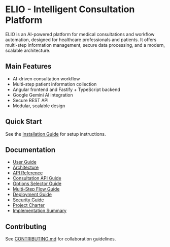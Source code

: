# ELIO - Intelligent Consultation Platform

ELIO is an AI-powered platform for medical consultations and workflow automation, designed for healthcare professionals and patients. It offers multi-step information management, secure data processing, and a modern, scalable architecture.

## Main Features

- AI-driven consultation workflow
- Multi-step patient information collection
- Angular frontend and Fastify + TypeScript backend
- Google Gemini AI integration
- Secure REST API
- Modular, scalable design

## Quick Start

See the [Installation Guide](docs/INSTALL.md) for setup instructions.

## Documentation

- [User Guide](docs/USER_GUIDE.md)
- [Architecture](docs/ARCHITECTURE.md)
- [API Reference](docs/API_REFERENCE.md)
- [Consultation API Guide](docs/CONSULTATION_API_GUIDE.md)
- [Options Selector Guide](docs/OPTIONS_SELECTOR_GUIDE.md)
- [Multi-Step Flow Guide](docs/MULTI_STEP_FLOW_GUIDE.md)
- [Deployment Guide](docs/DEPLOYMENT.md)
- [Security Guide](docs/SECURITY.md)
- [Project Charter](docs/PROYECT_CHARTER.md)
- [Implementation Summary](docs/IMPLEMENTATION_SUMMARY.md)

## Contributing

See [CONTRIBUTING.md](CONTRIBUTING.md) for collaboration guidelines.
